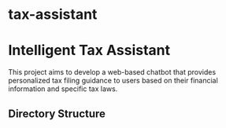 # tax-assistant

# Intelligent Tax Assistant

This project aims to develop a web-based chatbot that provides personalized tax filing guidance to users based on their financial information and specific tax laws.

## Directory Structure

